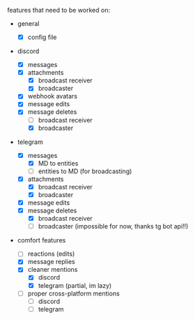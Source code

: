 features that need to be worked on:

- general

  - [x] config file

- discord

  - [x] messages
  - [x] attachments
    - [x] broadcast receiver
    - [x] broadcaster
  - [x] webhook avatars
  - [x] message edits
  - [x] message deletes
    - [ ] broadcast receiver
    - [x] broadcaster

- telegram

  - [x] messages
    - [x] MD to entities
    - [ ] entities to MD (for broadcasting)
  - [x] attachments
    - [x] broadcast receiver
    - [x] broadcaster
  - [x] message edits
  - [x] message deletes
    - [x] broadcast receiver
    - [ ] broadcaster (impossible for now, thanks tg bot api!!)

- comfort features

  - [ ] reactions (edits)
  - [x] message replies
  - [x] cleaner mentions
    - [x] discord
    - [x] telegram (partial, im lazy)
  - [ ] proper cross-platform mentions
    - [ ] discord
    - [ ] telegram
